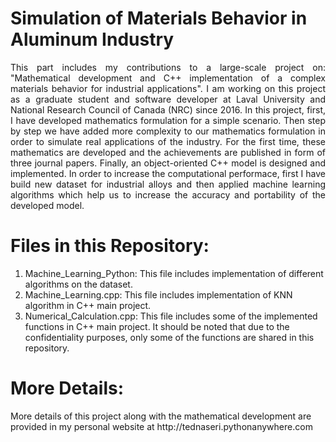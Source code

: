 # Simulation of Materials Behavior in Aluminum Industry
<p align="justify">This part includes my contributions to a large-scale project on: "Mathematical development and C++ implementation of a complex materials behavior for industrial applications". I am working on this project as a graduate student and software developer at Laval University and National Research Council of Canada (NRC) since 2016. In this project, first, I have developed mathematics formulation for a simple scenario. Then step by step we have added more complexity to our mathematics formulation in order to simulate real applications of the industry. For the first time, these mathematics are developed and the achievements are published in form of three journal papers. Finally, an object-oriented C++ model is designed and implemented. In order to increase the computational performace, first I have build new dataset for industrial alloys and then applied machine learning algorithms which help us to increase the accuracy and portability of the developed model.</p>

# Files in this Repository:
1) Machine_Learning_Python: This file includes implementation of different algorithms on the dataset.
2) Machine_Learning.cpp: This file includes implementation of KNN algorithm in C++ main project.
3) Numerical_Calculation.cpp: This file includes some of the implemented functions in C++ main project. It should be noted that due to the confidentiality purposes, only some of the functions are shared in this repository.

# More Details:
<p>More details of this project along with the mathematical development are provided in my personal website at http://tednaseri.pythonanywhere.com</p>
